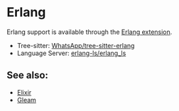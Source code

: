 # Erlang

Erlang support is available through the [Erlang extension](https://github.com/zed-extensions/erlang).

- Tree-sitter: [WhatsApp/tree-sitter-erlang](https://github.com/WhatsApp/tree-sitter-erlang)
- Language Server: [erlang-ls/erlang_ls](https://github.com/erlang-ls/erlang_ls)

## See also:

- [Elixir](./elixir.md)
- [Gleam](./gleam.md)
